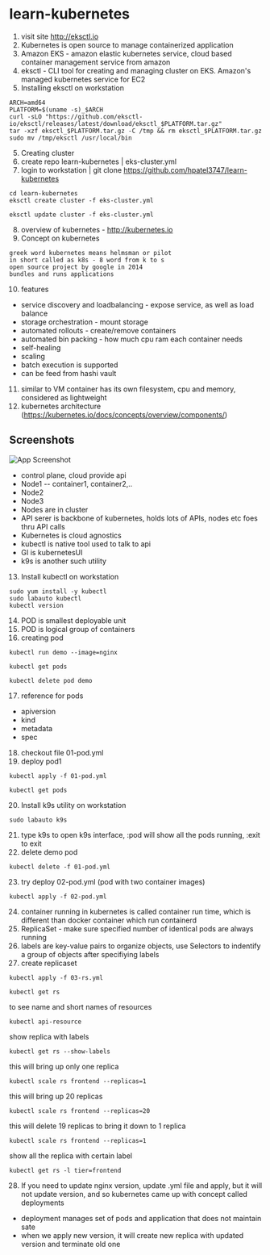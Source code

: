 # learn-kubernetes

1. visit site http://eksctl.io
2. Kubernetes is open source to manage containerized application
3. Amazon EKS - amazon elastic kubernetes service, cloud based container management service from amazon
3. eksctl - CLI tool for creating and managing cluster on EKS. Amazon's managed kubernetes service for EC2
4. Installing eksctl on workstation
```text
ARCH=amd64
PLATFORM=$(uname -s)_$ARCH
curl -sLO "https://github.com/eksctl-io/eksctl/releases/latest/download/eksctl_$PLATFORM.tar.gz"
tar -xzf eksctl_$PLATFORM.tar.gz -C /tmp && rm eksctl_$PLATFORM.tar.gz
sudo mv /tmp/eksctl /usr/local/bin
```
5. Creating cluster
6. create repo learn-kubernetes | eks-cluster.yml
7. login to workstation | git clone https://github.com/hpatel3747/learn-kubernetes
```text
cd learn-kubernetes
eksctl create cluster -f eks-cluster.yml
```
```text
eksctl update cluster -f eks-cluster.yml
```

8. overview of kubernetes - http://kubernetes.io
9. Concept on kubernetes
```text
greek word kubernetes means helmsman or pilot
in short called as k8s - 8 word from k to s
open source project by google in 2014
bundles and runs applications
```
10. features
- service discovery and loadbalancing - expose service, as well as load balance 
- storage orchestration - mount storage 
- automated rollouts - create/remove containers
- automated bin packing - how much cpu ram each container needs
- self-healing
- scaling
- batch execution is supported
- can be feed from hashi vault

11. similar to VM container has its own filesystem, cpu and memory, considered as lightweight
12. kubernetes architecture (https://kubernetes.io/docs/concepts/overview/components/)
## Screenshots

![App Screenshot](https://kubernetes.io/docs/concepts/overview/components/)
- control plane, cloud provide api
- Node1 -- container1, container2,..
- Node2
- Node3
- Nodes are in cluster
- API serer is backbone of kubernetes, holds lots of APIs, nodes etc foes thru API calls
- Kubernetes is cloud agnostics
- kubectl is native tool used to talk to api
- GI is kubernetesUI
- k9s is another such utility
13. Install kubectl on workstation
```text
sudo yum install -y kubectl
sudo labauto kubectl
kubectl version
```
14. POD is smallest deployable unit
15. POD is logical group of containers
16. creating pod
```text
kubectl run demo --image=nginx
```
```text
kubectl get pods
```
```text
kubectl delete pod demo
```
17. reference for pods
- apiversion
- kind
- metadata
- spec
18. checkout file 01-pod.yml
19. deploy pod1 
```text
kubectl apply -f 01-pod.yml
```
```text
kubectl get pods
```
20. Install k9s utility on workstation
```text
sudo labauto k9s
```
21. type k9s to open k9s interface, :pod will show all the pods running, :exit to exit
22. delete demo pod
```text
kubectl delete -f 01-pod.yml
```
23. try deploy 02-pod.yml (pod with two container images)
```text
kubectl apply -f 02-pod.yml
```
24. container running in kubernetes is called container run time, which is different than docker container which run containerd
25. ReplicaSet - make sure specified number of identical pods are always running
26. labels are key-value pairs to organize objects, use Selectors to indentify a group of objects after specifiying labels
27. create replicaset
```text
kubectl apply -f 03-rs.yml
```
```text
kubectl get rs
```
to see name and short names of resources
```text
kubectl api-resource
```
show replica with labels
```text
kubectl get rs --show-labels
```
this will bring up only one replica
```text
kubectl scale rs frontend --replicas=1
```
this will bring up 20 replicas
```text
kubectl scale rs frontend --replicas=20
```
this will delete 19 replicas to bring it down to 1 replica
```text
kubectl scale rs frontend --replicas=1
```
show all the replica with certain label
```text
kubectl get rs -l tier=frontend
```
28. If you need to update nginx version, update .yml file and apply, but it will not update version, and so kubernetes came up with concept called deployments
- deployment manages set of pods and application that does not maintain sate
- when we apply new version, it will create new replica with updated version and terminate old one 